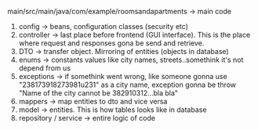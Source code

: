 main/src/main/java/com/example/roomsandapartments -> main code
1. config -> beans, configuration classes (security etc)
2. controller -> last place before frontend (GUI interface). This is the place where request and responses gona be send and retrieve.
3. DTO -> transfer object. Mirroring of entities (objects in database)
4. enums -> constants values like city names, streets..somethink it's not depend from us
5. exceptions -> if somethink went wrong, like someone gonna use "238173918273981u231" as a city name, exception gonna be throw "Name of the city cannot be 382910312...bla bla"
6. mappers -> map entities to dto and vice versa
7. model -> entities. This is how tables looks like in database
8. repository / service -> entire logic of code
